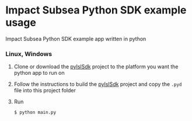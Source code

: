 # Impact Subsea Python SDK example usage

Impact Subsea Python SDK example app written in python

### Linux, Windows

1. Clone or download the [pyIslSdk](https://github.com/Impact-Subsea/pyIslSdk) project to the platform you want the python app to run on

2. Follow the instructions to build the [pyIslSdk](https://github.com/Impact-Subsea/pyIslSdk) project and copy the `.pyd` file into this project folder

3. Run
    ```bash
    $ python main.py
    ```